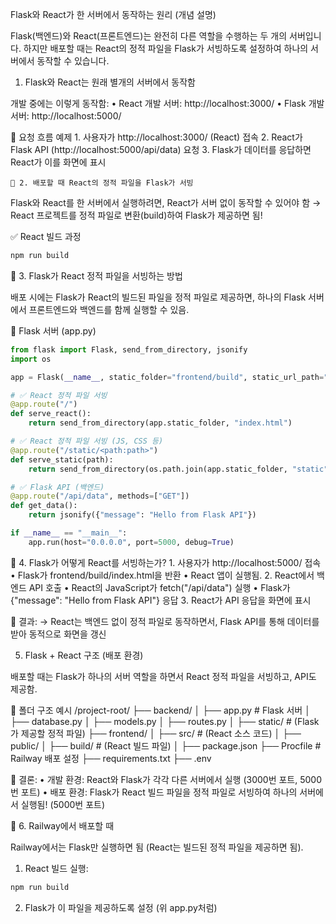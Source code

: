Flask와 React가 한 서버에서 동작하는 원리 (개념 설명)

Flask(백엔드)와 React(프론트엔드)는 완전히 다른 역할을 수행하는 두 개의 서버입니다.
하지만 배포할 때는 React의 정적 파일을 Flask가 서빙하도록 설정하여 하나의 서버에서 동작할 수 있습니다.

1.  Flask와 React는 원래 별개의 서버에서 동작함

개발 중에는 이렇게 동작함:
• React 개발 서버: http://localhost:3000/
• Flask 개발 서버: http://localhost:5000/

🚀 요청 흐름 예제 1. 사용자가 http://localhost:3000/ (React) 접속 2. React가 Flask API (http://localhost:5000/api/data) 요청 3. Flask가 데이터를 응답하면 React가 이를 화면에 표시

    📌 2. 배포할 때 React의 정적 파일을 Flask가 서빙

Flask와 React를 한 서버에서 실행하려면, React가 서버 없이 동작할 수 있어야 함
→ React 프로젝트를 정적 파일로 변환(build)하여 Flask가 제공하면 됨!

✅ React 빌드 과정

```sh
npm run build
```

📌 3. Flask가 React 정적 파일을 서빙하는 방법

배포 시에는 Flask가 React의 빌드된 파일을 정적 파일로 제공하면, 하나의 Flask 서버에서 프론트엔드와 백엔드를 함께 실행할 수 있음.

📌 Flask 서버 (app.py)

```python
from flask import Flask, send_from_directory, jsonify
import os

app = Flask(__name__, static_folder="frontend/build", static_url_path="/")

# ✅ React 정적 파일 서빙
@app.route("/")
def serve_react():
    return send_from_directory(app.static_folder, "index.html")

# ✅ React 정적 파일 서빙 (JS, CSS 등)
@app.route("/static/<path:path>")
def serve_static(path):
    return send_from_directory(os.path.join(app.static_folder, "static"), path)

# ✅ Flask API (백엔드)
@app.route("/api/data", methods=["GET"])
def get_data():
    return jsonify({"message": "Hello from Flask API"})

if __name__ == "__main__":
    app.run(host="0.0.0.0", port=5000, debug=True)
```

📌 4. Flask가 어떻게 React를 서빙하는가? 1. 사용자가 http://localhost:5000/ 접속
• Flask가 frontend/build/index.html을 반환
• React 앱이 실행됨. 2. React에서 백엔드 API 호출
• React의 JavaScript가 fetch("/api/data") 실행
• Flask가 {"message": "Hello from Flask API"} 응답 3. React가 API 응답을 화면에 표시

🚀 결과:
→ React는 백엔드 없이 정적 파일로 동작하면서, Flask API를 통해 데이터를 받아 동적으로 화면을 갱신

5.  Flask + React 구조 (배포 환경)

배포할 때는 Flask가 하나의 서버 역할을 하면서 React 정적 파일을 서빙하고, API도 제공함.

📌 폴더 구조 예시
/project-root/
├── backend/
│ ├── app.py # Flask 서버
│ ├── database.py
│ ├── models.py
│ ├── routes.py
│ ├── static/ # (Flask가 제공할 정적 파일)
├── frontend/
│ ├── src/ # (React 소스 코드)
│ ├── public/
│ ├── build/ # (React 빌드 파일)
│ ├── package.json
├── Procfile # Railway 배포 설정
├── requirements.txt
├── .env

🚀 결론:
• 개발 환경: React와 Flask가 각각 다른 서버에서 실행 (3000번 포트, 5000번 포트)
• 배포 환경: Flask가 React 빌드 파일을 정적 파일로 서빙하여 하나의 서버에서 실행됨! (5000번 포트)

📌 6. Railway에서 배포할 때

Railway에서는 Flask만 실행하면 됨 (React는 빌드된 정적 파일을 제공하면 됨).

1. React 빌드 실행:

```sh
npm run build
```

2. Flask가 이 파일을 제공하도록 설정 (위 app.py처럼)
